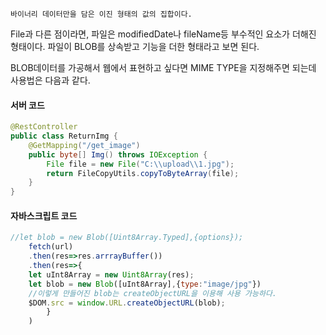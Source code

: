 	바이너리 데이터만을 담은 이진 형태의 값의 집합이다.
File과 다른 점이라면, 파일은 modifiedDate나 fileName등 부수적인 요소가 더해진 형태이다.
파일이 BLOB를 상속받고 기능을 더한 형태라고 보면 된다.

BLOB데이터를 가공해서 웹에서 표현하고 싶다면 MIME TYPE을 지정해주면 되는데 사용법은 다음과 같다.

#### 서버 코드
```java
@RestController  
public class ReturnImg {  
    @GetMapping("/get_image")  
    public byte[] Img() throws IOException {  
        File file = new File("C:\\upload\\1.jpg");  
        return FileCopyUtils.copyToByteArray(file);  
    }  
}
```

#### 자바스크립트 코드
```js
//let blob = new Blob([Uint8Array.Typed],{options});
	fetch(url)
	.then(res=>res.arrrayBuffer())
	.then(res=>{
	let uInt8Array = new Uint8Array(res);
	let blob = new Blob([uInt8Array],{type:"image/jpg"})
	//이렇게 만들어진 blob는 createObjectURL을 이용해 사용 가능하다.
	$DOM.src = window.URL.createObjectURL(blob);
		}
	)
```